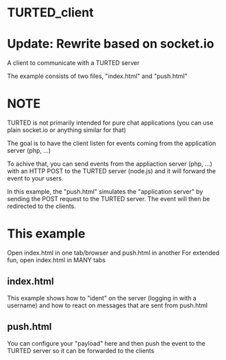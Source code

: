 TURTED_client
=============

# Update: Rewrite based on socket.io 

A client to communicate with a TURTED server

The example consists of two files, "index.html" and "push.html"

# NOTE
TURTED is not primarily intended for pure chat applications (you can use plain socket.io or anything similar for that)

The goal is to have the client listen for events coming from the application server (php, ...)

To achive that, you can send events from the appliaction server (php, ...) with an HTTP POST to the TURTED server (node.js) and it will forward the event to your users.

In this example, the "push.html" simulates the "application server" by sending the POST request to the TURTED server. The event will then be redirected to the clients.

# This example
Open index.html in one tab/browser and push.html in another
For extended fun, open index.html in MANY tabs

## index.html
This example shows how to "ident" on the server (logging in with a username) and how to react on messages that are sent from push.html

## push.html
You can configure your "payload" here and then push the event to the TURTED server so it can be forwarded to the clients
